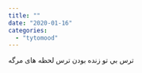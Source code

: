 ```yaml
---
title: ""
date: "2020-01-16"
categories: 
  - "tytomood"
---
```


‏ترس بي تو زنده بودن ترس لحظه های مرگه
